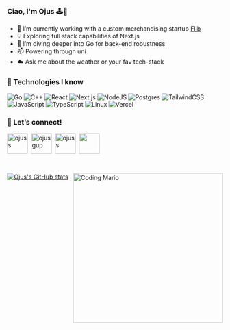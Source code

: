 <div>

  
### Ciao, I'm Ojus 🕹️🪼
  
- 🚀 I’m currently working with a custom merchandising startup [Flib](https://flib.store)
- 💡 Exploring full stack capabilities of Next.js
- 🌱 I’m diving deeper into Go for back-end robustness
- 📫 Powering through uni
- ☁️ Ask me about the weather or your fav tech-stack
</div>

### 🐳 Technologies I know

![Go](https://img.shields.io/badge/Go-00ADD8?style=for-the-badge&logo=go&logoColor=white)
![C++](https://img.shields.io/badge/c++-%2300599C.svg?style=for-the-badge&logo=c%2B%2B&logoColor=white)
![React](https://img.shields.io/badge/React-%2320232a.svg?style=for-the-badge&logo=react&logoColor=%2361DAFB)
![Next.js](https://img.shields.io/badge/Next.js-black?style=for-the-badge&logo=next.js&logoColor=white)
![NodeJS](https://img.shields.io/badge/node.js-6DA55F?style=for-the-badge&logo=node.js&logoColor=white)
![Postgres](https://img.shields.io/badge/Postgres-%23316192.svg?style=for-the-badge&logo=postgresql&logoColor=white)
![TailwindCSS](https://img.shields.io/badge/TailwindCSS-%2338B2AC.svg?style=for-the-badge&logo=tailwind-css&logoColor=white)
![JavaScript](https://img.shields.io/badge/JavaScript-%23323330.svg?style=for-the-badge&logo=javascript&logoColor=%23F7DF1E)
![TypeScript](https://img.shields.io/badge/TypeScript-%23007ACC.svg?style=for-the-badge&logo=typescript&logoColor=white)
![Linux](https://img.shields.io/badge/Linux-%23FCC624.svg?style=for-the-badge&logo=linux&logoColor=black)
![Vercel](https://img.shields.io/badge/Vercel-%23000000.svg?style=for-the-badge&logo=vercel&logoColor=white)

### 🥠 Let’s connect!

<a href="https://linkedin.com/in/ojuss" target="blank"><img align="center" src="https://go-skill-icons.vercel.app/api/icons?i=linkedin" alt="ojuss" height="48" width="48" /></a>&nbsp;
<a href="https://instagram.com/ojusw" target="blank"><img align="center" src="https://go-skill-icons.vercel.app/api/icons?i=instagram" alt="ojusgup" height="48" width="48" /></a>&nbsp;
<a href="https://www.leetcode.com/ojuss" target="blank"><img align="center" src="https://go-skill-icons.vercel.app/api/icons?i=leetcode" alt="ojuss" height="48" width="48" /></a>&nbsp;
<a href="https://discord.gg/https://discord.gg/gprZUGqVSR" target="blank"><img align="center" src="https://go-skill-icons.vercel.app/api/icons?i=discord" height="48" width="48" /></a>

<br />
<div>
<img align="right" src="https://s11.gifyu.com/images/SG3Fp.gif" alt="Coding Mario" width="350" />  

[![Ojus's GitHub stats](https://github-readme-stats.vercel.app/api?username=ojuss&show_icons=true&theme=tokyonight&hide_border=true)](https://github.com/anuraghazra/github-readme-stats)
</div>
